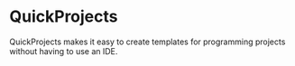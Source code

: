 # QuickProjects
QuickProjects makes it easy to create templates for programming projects without having to use an IDE.

